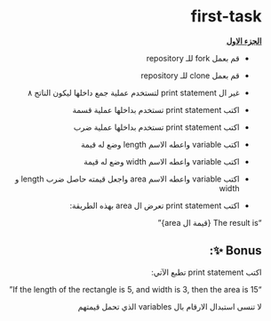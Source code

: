 <div dir=rtl> 


<h1>first-task</h1>


<p dir="rtl">
 <strong><a href="https://docs.google.com/document/d/1stcvqGYWDplD6eUdKk-LS_OkbApIlOyDXrQJ3rbIBoc/edit">الجزء الاول</a></strong></p>
  
  
  
- قم بعمل fork للـ repository
- قم بعمل clone للـ repository
- غير ال  print statement لتستخدم عملية جمع داخلها ليكون الناتج ٨
- اكتب print statement تستخدم بداخلها عملية قسمة
- اكتب print statement تستخدم بداخلها عملية ضرب
- اكتب variable واعطه الاسم length وضع له قيمة
- اكتب variable واعطه الاسم width وضع له قيمة
- اكتب variable واعطه الاسم area واجعل قيمته حاصل ضرب length و width 

- اكتب print statement تعرض ال area بهذه الطريقة:

“The result is {قيمة ال area}”

## Bonus ✨:
اكتب print statement تطبع الآتي:

“If the length of the rectangle is 5, and width is 3, then the area is 15”

لا تنسى استبدال الارقام بال variables الذي تحمل قيمتهم
</div>
